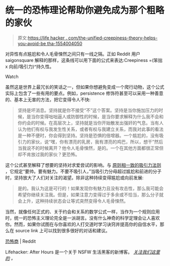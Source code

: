 # 统一的恐怖理论帮助你避免成为那个粗略的家伙

> 原文:[https://life hacker . com/the-unified-creepiness-theory-helps-you-avoid-be tha-1554004050](https://lifehacker.com/the-unified-creepiness-theory-helps-you-avoid-being-tha-1554004050)

对异性有点尴尬和令人毛骨悚然之间只有一线之隔。正如 Reddit 用户 saigonsquare 解释的那样，这条线可以用下面的公式来表达:Creepiness =(笨拙 x 向前/吸引力)^持久性。

Watch

虽然这是世界上最冗长的笑话之一，但如果你想避免变成一个爬行动物，这个公式实际上包含了一些有用的要点。例如，persistence 修饰符甚至可以采用一种善意的、基本上无害的方法，把它变得令人不快:

> 坚持是坏消息。坚持就是你不接受“不”这个答案。坚持是当你施加压力的时候，是当你变得咄咄逼人或防御性的时候，是当你要求解释为什么我不会和你约会的时候。在高层次上，坚持就是当你开始散发出强奸的气息。当有人认为他们有权与我发生性关系，或者有权与我建立关系，而我对此事的看法是一种不便时，你会得到坚持。坚持是恐惧的倍增器。一个尴尬的，没有吸引力的家伙，说“嘿，你有漂亮的乳房，我有漂亮的鸡巴，所以，想干”然后当我说不的时候离开？他令人毛骨悚然，是的。一个在其他方面都很正常但却不肯放过我的家伙？更恐怖。

这个公式甚至解释了想要的坚持对求爱尝试的影响。与 [原则相一致的吸引力法则](http://www.liveleak.com/view?i=f76_1323277426&comments=1) ，它规定“要帅。要有魅力。不要不吸引人，”当吸引力分母超过尴尬和前进的分子时，坚持放大了人们对关注的渴望。除非这种持续变得尴尬或向前发展:

> 是的。我认为这是可行的！如果发现你有魅力且没有攻击性，那么我可能会希望你继续关注我。但是，如果注意力变得过于多余或不恰当，那么分子就会上升，这种持续状态会让等式突然变得令人毛骨悚然。

当然，就像任何正式的、关于约会和关系的数学公式一样，当作为一个规则应用时，统一的恐怖主义理论完全是一派胡言。没有什么神奇的科学定理会让人喜欢你。然而，如果你试图在与你喜欢的人打交道时学习诀窍并提高你的自信水平，那么在 source link 上可以找到很多很好的对话和建议。

[恐怖商](http://www.reddit.com/r/cringepics/comments/21gf9b/i_get_more_pussy_than_u_ever_will/cgd2x3b) | Reddit

Lifehacker: After Hours 是一个关于 NSFW 生活黑客的新博客。 [*关注我们这里的*](https://twitter.com/LHAfterHours) *。*